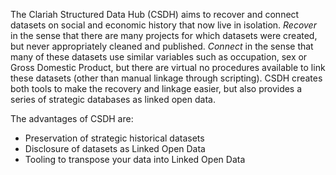 The Clariah Structured Data Hub (CSDH) aims to recover and connect datasets on social and economic history that now live in isolation. *Recover* in the sense that there are many projects for which datasets were created, but never appropriately cleaned and published. *Connect* in the sense that many of these datasets use similar variables such as occupation, sex or Gross Domestic Product, but there are virtual no procedures available to link these datasets (other than manual linkage through scripting). CSDH creates both tools to make the recovery and linkage easier, but also provides a series of strategic databases as linked open data.

The advantages of CSDH are:

* Preservation of strategic historical datasets
* Disclosure of datasets as Linked Open Data
* Tooling to transpose your data into Linked Open Data
